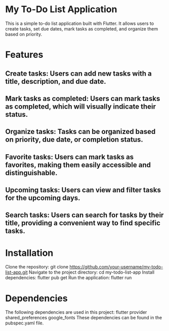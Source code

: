 # My To-Do List Application
This is a simple to-do list application built with Flutter. It allows users to create tasks, set due dates, mark tasks as completed, and organize them based on priority.

# Features
## Create tasks: Users can add new tasks with a title, description, and due date.
## Mark tasks as completed: Users can mark tasks as completed, which will visually indicate their status.
## Organize tasks: Tasks can be organized based on priority, due date, or completion status.
## Favorite tasks: Users can mark tasks as favorites, making them easily accessible and distinguishable.
## Upcoming tasks: Users can view and filter tasks for the upcoming days.
## Search tasks: Users can search for tasks by their title, providing a convenient way to find specific tasks.

# Installation
Clone the repository: git clone https://github.com/your-username/my-todo-list-app.git
Navigate to the project directory: cd my-todo-list-app
Install dependencies: flutter pub get
Run the application: flutter run
# Dependencies
The following dependencies are used in this project:
flutter
provider
shared_preferences
google_fonts
These dependencies can be found in the pubspec.yaml file.
